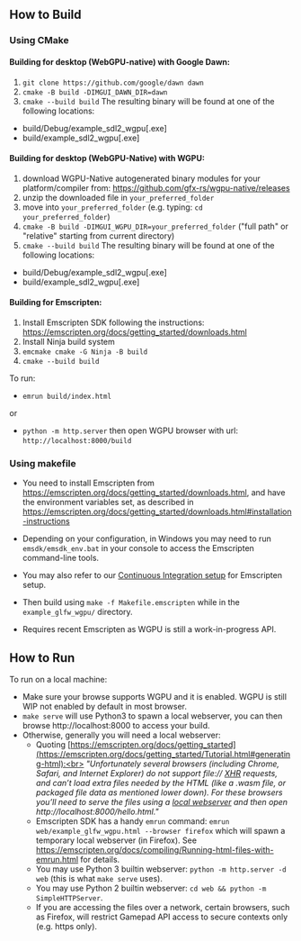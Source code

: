## How to Build     

### Using CMake
#### Building for desktop (WebGPU-native) with Google Dawn:
 1. `git clone https://github.com/google/dawn dawn`
 2. `cmake -B build -DIMGUI_DAWN_DIR=dawn`
 3. `cmake --build build`
The resulting binary will be found at one of the following locations:
  * build/Debug/example_sdl2_wgpu[.exe]
  * build/example_sdl2_wgpu[.exe]

#### Building for desktop (WebGPU-Native) with WGPU:
 1. download WGPU-Native autogenerated binary modules for your platform/compiler from: https://github.com/gfx-rs/wgpu-native/releases
 2. unzip the downloaded file in `your_preferred_folder`
 3. move into `your_preferred_folder` (e.g. typing: `cd your_preferred_folder`)
 4. `cmake -B build -DIMGUI_WGPU_DIR=your_preferred_folder`  ("full path" or "relative" starting from current directory)
 5. `cmake --build build`
The resulting binary will be found at one of the following locations:
  * build/Debug/example_sdl2_wgpu[.exe]
  * build/example_sdl2_wgpu[.exe]

#### Building for Emscripten:
 1. Install Emscripten SDK following the instructions: https://emscripten.org/docs/getting_started/downloads.html
 2. Install Ninja build system
 3. `emcmake cmake -G Ninja -B build`
 4. `cmake --build build`
 
To run:
 - `emrun build/index.html`

or
 - `python -m http.server`  then open WGPU browser with url: `http://localhost:8000/build`


### Using makefile 

- You need to install Emscripten from https://emscripten.org/docs/getting_started/downloads.html, and have the environment variables set, as described in https://emscripten.org/docs/getting_started/downloads.html#installation-instructions

- Depending on your configuration, in Windows you may need to run `emsdk/emsdk_env.bat` in your console to access the Emscripten command-line tools.

- You may also refer to our [Continuous Integration setup](https://github.com/ocornut/imgui/tree/master/.github/workflows) for Emscripten setup.

- Then build using `make -f Makefile.emscripten` while in the `example_glfw_wgpu/` directory.

- Requires recent Emscripten as WGPU is still a work-in-progress API.

## How to Run

To run on a local machine:
- Make sure your browse supports WGPU and it is enabled. WGPU is still WIP not enabled by default in most browser.
- `make serve` will use Python3 to spawn a local webserver, you can then browse http://localhost:8000 to access your build.
- Otherwise, generally you will need a local webserver:
  - Quoting [https://emscripten.org/docs/getting_started](https://emscripten.org/docs/getting_started/Tutorial.html#generating-html):<br>
_"Unfortunately several browsers (including Chrome, Safari, and Internet Explorer) do not support file:// [XHR](https://emscripten.org/docs/site/glossary.html#term-xhr) requests, and can’t load extra files needed by the HTML (like a .wasm file, or packaged file data as mentioned lower down). For these browsers you’ll need to serve the files using a [local webserver](https://emscripten.org/docs/getting_started/FAQ.html#faq-local-webserver) and then open http://localhost:8000/hello.html."_
  - Emscripten SDK has a handy `emrun` command: `emrun web/example_glfw_wgpu.html --browser firefox` which will spawn a temporary local webserver (in Firefox). See https://emscripten.org/docs/compiling/Running-html-files-with-emrun.html for details.
  - You may use Python 3 builtin webserver: `python -m http.server -d web` (this is what `make serve` uses).
  - You may use Python 2 builtin webserver: `cd web && python -m SimpleHTTPServer`.
  - If you are accessing the files over a network, certain browsers, such as Firefox, will restrict Gamepad API access to secure contexts only (e.g. https only).
